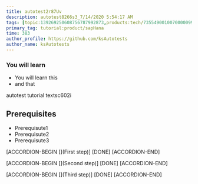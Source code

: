 ```yaml
---
title: autotest2r87Uv
description: autotest8266s3_7/14/2020 5:54:17 AM
tags: [topic:139269250608756787992873,products:tech/73554900100700000996,tutorial:experience/advanced]
primary_tag: tutorial:product/sapHana
time: 383
author_profile: https://github.com/ksAutotests
author_name: ksAutotests
---
```

### You will learn
- You will learn this
- and that

autotest tutorial textsc602i

## Prerequisites
- Prerequisute1
- Prerequisute2
- Prerequisute3

[ACCORDION-BEGIN [](First step)]
[DONE]
[ACCORDION-END]

[ACCORDION-BEGIN [](Second step)]
[DONE]
[ACCORDION-END]

[ACCORDION-BEGIN [](Third step)]
[DONE]
[ACCORDION-END]

